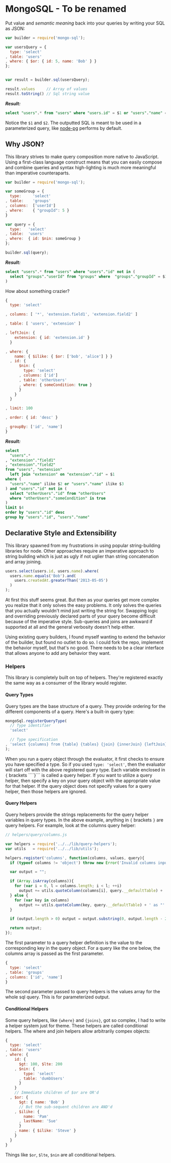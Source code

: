 # MongoSQL - To be renamed

Put value and _semantic meaning_ back into your queries by writing your SQL as JSON:

```javascript
var builder = require('mongo-sql');

var usersQuery = {
  type: 'select'
, table: 'users'
, where: { $or: { id: 5, name: 'Bob' } }
};


var result = builder.sql(usersQuery);

result.values     // Array of values
result.toString() // Sql string value
```

___Result:___

```sql
select "users".* from "users" where "users.id" = $1 or "users"."name" = $2
```

Notice the ```$1``` and ```$2```. The outputted SQL is meant to be used in a parameterized query, like [node-pg]() performs by default.

## Why JSON?

This library strives to make query composition more native to JavaScript. Using a first-class language construct means that you can easily compose and combine queries and syntax high-lighting is much more meaningful than imperative counteraparts.

```javascript
var builder = require('mongo-sql');

var someGroup = {
  type:     'select'
, table:    'groups'
, columns:  ['userId']
, where:    { "groupId": 5 }
}

var query = {
  type:   'select'
, table:  'users'
, where:  { id: $nin: someGroup }
};

builder.sql(query);
```

___Result:___

```sql
select "users".* from "users" where "users"."id" not in (
  select "groups"."userId" from "groups" where  "groups"."groupId" = $1
)
```

How about something crazier?

```javascript
{
  type: 'select'

, columns: [ '*', 'extension.field1', 'extension.field2' ]

, table: [ 'users', 'extension' ]

, leftJoin: { 
    extension: { id: 'extension.id' }
  }

, where: {
    name: { $ilike: { $or: ['bob', 'alice'] } }
  , id: {
      $nin: {
        type: 'select'
      , columns: ['id']
      , table: 'otherUsers'
      , where: { someCondition: true }
      }
    }
  }

, limit: 100

, order: { id: 'desc' }

, groupBy: ['id', 'name']
}
```

___Result:___

```sql
select
  "users".*
, "extension"."field1"
, "extension"."field2"
from "users", "extension"
  left join "extension" on "extension"."id" = $1
where (
  "users"."name" ilike $2 or "users"."name" ilike $3
) and "users"."id" not in (
  select "otherUsers"."id" from "otherUsers"
  where "otherUsers"."someCondition" is true
)
limit $4
order by "users"."id" desc
group by "users"."id", "users"."name"
```

## Declarative Style and Extensibility

This library spawned from my frustrations in using popular string-building libraries for node. Other approaches require an imperative approach to string building which is just as ugly if not uglier than string concatenation and array joining.

```javascript
users.select(users.id, users.name).where(
  users.name.equals('Bob').and(
    users.createdAt.greaterThan('2013-05-05')
  )
);
```

At first this stuff seems great. But then as your queries get more complex you realize that it only solves the easy problems. It only solves the queries that you actually wouldn't mind just writing the string for. Swapping logic and overriding previously declared parts of your query become difficult because of the imperative style. Sub-queries and joins are awkward if supported at all and the general verbosity doesn't help either.

Using existing query builders, I found myself wanting to extend the behavior of the builder, but found no outlet to do so. I could fork the repo, implement the behavior myself, but that's no good. There needs to be a clear interface that allows anyone to add any behavior they want.

### Helpers

This library is completely built on top of helpers. They're registered exactly the same way as a consumer of the library would register.

#### Query Types

Query types are the base structure of a query. They provide ordering for the different components of a query. Here's a built-in query type:

```javascript
mongoSql.registerQueryType(
  // Type identifier
  'select'

  // Type specification
, 'select {columns} from {table} {tables} {join} {innerJoin} {leftJoin} {leftOuterJoin} {fullOuterJoin} {crossOuterJoin} {where} {limit} {offset} {order} {groupBy}'
);
```

When you run a query object through the evaluator, it first checks to ensure you have specified a type. So if you used ```type: 'select'```, then the evaluator will start off with the above registered query type. Each variable enclosed in ```{``` brackets ````}``` is called a query helper. If you want to utilize a query helper, then specify a key on your query object with the appropriate value for that helper. If the query object does not specify values for a query helper, then those helpers are ignored.

#### Query Helpers

Query helpers provide the strings replacements for the query helper variables in query types. In the above example, anything in ```{``` brackets ```}``` are query helpers. For example, look at the columns query helper:

```javascript
// helpers/query/columns.js

var helpers = require('../../lib/query-helpers');
var utils   = require('../../lib/utils');

helpers.register('columns', function(columns, values, query){
  if (typeof columns != 'object') throw new Error('Invalid columns input in query properties');

  var output = "";

  if (Array.isArray(columns)){
    for (var i = 0, l = columns.length; i < l; ++i)
      output += utils.quoteColumn(columns[i], query.__defaultTable) + ', ';
  } else {
    for (var key in columns)
      output += utils.quoteColumn(key, query.__defaultTable) + ' as "' + columns[key] + '", ';
  }

  if (output.length > 0) output = output.substring(0, output.length - 2);

  return output;
});
```

The first parameter to a query helper definition is the value to the corresponding key in the query object. For a query like the one below, the columns array is passed as the first parameter.

```javascript
{
  type: 'select'
, table: 'groups'
, columns: ['id', 'name']
}
```

The second parameter passed to query helpers is the values array for the whole sql query. This is for parameterized output.

#### Conditional Helpers

Some query helpers, like ```{where}``` and ```{joins}```, got so complex, I had to write a helper system just for theme. These helpers are called conditional helpers. The where and join helpers allow arbitrarily compex objects:

```javascript
{
  type: 'select'
, table: 'users'
, where: {
    id: {
      $gt: 100, $lte: 200
    , $nin: {
        type: 'select'
      , table: 'dumbUsers'
      }
    }
    // Immediate children of $or are OR'd
  , $or: {
      $gt: { name: 'Bob' }
      // But the sub-sequent children are AND'd
    , $ilike: {
        name: 'Pam'
      , lastName: 'Sue'
      }
    , name: { $ilike: 'Steve' }
    }
  }
}
```

Things like ```$or```, ```$lte```, ```$nin``` are all conditional helpers. 
